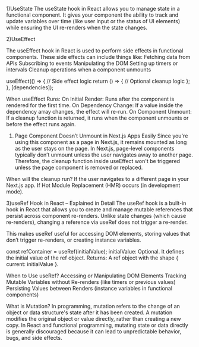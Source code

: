 1)UseState
The useState hook in React allows you to manage state in a functional component. 
It gives your component the ability to track and update variables over time 
(like user input or the status of UI elements) while ensuring the UI re-renders when the state changes.


2)UseEffect

The useEffect hook in React is used to perform side effects in functional components. These side effects can include things like:
Fetching data from APIs
Subscribing to events
Manipulating the DOM
Setting up timers or intervals
Cleanup operations when a component unmounts

useEffect(() => {
  // Side effect logic
  return () => {
    // Optional cleanup logic
  };
}, [dependencies]);

When useEffect Runs:
On Initial Render: Runs after the component is rendered for the first time.
On Dependency Change: If a value inside the dependency array changes, the effect will re-run.
On Component Unmount: If a cleanup function is returned, it runs when the component unmounts or before the effect runs again.


1. Page Component Doesn’t Unmount in Next.js Apps Easily
Since you're using this component as a page in Next.js, it remains mounted as long as the user stays on the page.
In Next.js, page-level components typically don’t unmount unless the user
navigates away to another page. Therefore, the cleanup function inside useEffect won't
be triggered unless the page component is removed or replaced.


When will the cleanup run?
If the user navigates to a different page in your Next.js app.
If Hot Module Replacement (HMR) occurs (in development mode).


3)useRef Hook in React – Explained in Detail
The useRef hook is a built-in hook in React that allows you to create and manage mutable references that persist across component re-renders.
Unlike state changes (which cause re-renders), changing a reference via useRef does not trigger a re-render.

This makes useRef useful for accessing DOM elements, storing values that don’t trigger re-renders, or creating instance variables.

const refContainer = useRef(initialValue);
initialValue: Optional. It defines the initial value of the ref object.
Returns: A ref object with the shape { current: initialValue }.

When to Use useRef?
Accessing or Manipulating DOM Elements
Tracking Mutable Variables without Re-renders (like timers or previous values)
Persisting Values between Renders (instance variables in functional components)

What is Mutation?
In programming, mutation refers to the change of an object or data structure's state after it has been created.
A mutation modifies the original object or value directly, rather than creating a new copy. 
In React and functional programming, mutating state or data directly is generally discouraged because it can lead to unpredictable behavior, bugs, and side effects.


